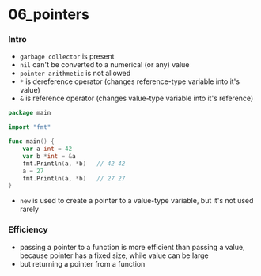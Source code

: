 # 06_pointers

### Intro
* `garbage collector` is present
* `nil` can't be converted to a numerical (or any) value
* `pointer arithmetic` is not allowed
* `*` is dereference operator (changes reference-type variable into it's value)
* `&` is reference operator (changes value-type variable into it's reference)
```go
package main

import "fmt"

func main() {
    var a int = 42
    var b *int = &a
    fmt.Println(a, *b)   // 42 42
    a = 27
    fmt.Println(a, *b)   // 27 27
}
```
* `new` is used to create a pointer to a value-type variable, but it's not used rarely

### Efficiency
* passing a pointer to a function is more efficient than passing a value, because pointer has a fixed size, while value can be large
* but returning a pointer from a function 